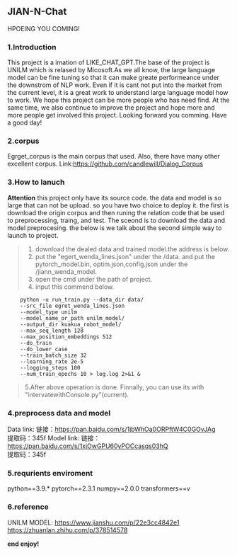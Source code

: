 ## JIAN-N-Chat
HPOEING YOU COMING!
<!-- [image](https://github.com/sfdeggb/JIAN-N-QA-ROBOOT/assets/95692531/f18eff4d-ef67-4015-a510-3a9add13679a#pic_center=200*800) -->
<!-- <img src=" (https://github.com/sfdeggb/JIAN-N-QA-ROBOOT/assets/95692531/f18eff4d-ef67-4015-a510-3a9add13679a" width="30%"> -->
### 1.Introduction
This project is a imation of LIKE_CHAT_GPT.The base of the project is UNILM which is relased by Micosoft.As we all know, the large language model can be  fine tuning so that it can make greate performeance under the downstrom  of NLP work. Even if it is cant not put into the market from the current level, it is a great work to understand large language model how to work. We hope this project can be more people who has need find. At the same time, we also continue to improve the project and hope more and more people get involved this project. Looking forward you comming. Have a good day! 
### 2.corpus
Egrget_corpus is the main corpus that used. Also, there have many other excellent corpus. 
Link:https://github.com/candlewill/Dialog_Corpus
### 3.How to lanuch
**Attention**
this project only have its source code. the data and model is so large that can not be upload. so you have two choice to deploy it. the first is download the origin corpus and then runing the relation code that be used to preprocessing, traing, and test. The sceond is to download the data and model preprocesing. the below is we talk about the second simple way to launch to project.
> 1. download the dealed data and trained model.the address is below.
> 2. put the "egert_wenda_lines.json" under the /data. and put the pytorch_model.bin, optim.json,config.json under the /jiann_wenda_model.
> 3. open the cmd under the path of project.
> 4. input this commend below.
```shell
    python -u run_train.py --data_dir data/ 
    --src_file egret_wenda_lines.json 
    --model_type unilm 
    --model_name_or_path unilm_model/ 
    --output_dir kuakua_robot_model/ 
    --max_seq_length 128 
    --max_position_embeddings 512 
    --do_train 
    --do_lower_case 
    --train_batch_size 32 
    --learning_rate 2e-5 
    --logging_steps 100 
    --num_train_epochs 10 > log.log 2>&1 & 
```
> 5.After above operation is done. Finnally, you can use its with "intervatewithConsole.py"(current).
  
### 4.preprocess data and model
Data link:  链接：https://pan.baidu.com/s/1jbWhOa0ORPftW4C0GOvJAg <br>
            提取码：345f
Model link: 链接：https://pan.baidu.com/s/1xjOwGPU60yPOCcasqs03hQ <br>
            提取码：345f

### 5.requrients enviroment
python==3.9.*
pytorch==2.3.1
numpy==2.0.0
transformers==v

### 6.reference 
UNILM MODEL: https://www.jianshu.com/p/22e3cc4842e1
             https://zhuanlan.zhihu.com/p/378514578
                  
**end enjoy!**
